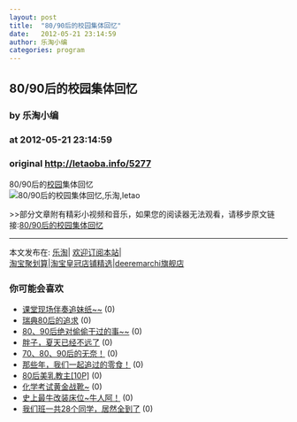 ```yaml
---
layout: post
title:  "80/90后的校园集体回忆"
date:   2012-05-21 23:14:59
author: 乐淘小编
categories: program
---
```


## 80/90后的校园集体回忆
### by 乐淘小编
### at 2012-05-21 23:14:59
### original <http://letaoba.info/5277>

<p>80/90后的<a href="http://letaoba.info/tag/%e6%a0%a1%e5%9b%ad" title="查看 校园 中的全部文章">校园</a>集体回忆<br>
<img src="http://ww3.sinaimg.cn/large/8ad533b5gw1dt5mcupbd5j.jpg" alt="80/90后的校园集体回忆,乐淘,letao" title="80/90后的校园集体回忆|来自乐淘"></p>
<p>&gt;&gt;部分文章附有精彩小视频和音乐，如果您的阅读器无法观看，请移步原文链接:<a href="http://letaoba.info/5277">80/90后的校园集体回忆</a>
<hr>
本文发布在: <a href="http://letaoba.info">乐淘</a>| <a href="http://letaoba.info/feed">欢迎订阅本站</a>|
<br>
<a href="http://www.taobao.com/go/chn/tbk_channel/jkwt.php?pid=mm_14340546_2405588_9605426&amp;eventid=102405" rel="external nofollow">淘宝聚划算</a>|<a href="http://www.taobao.com/go/chn/tbk_channel/huangguan.php?pid=mm_14340546_2434133_9338368&amp;eventid=101858" rel="external nofollow">淘宝皇冠店铺精选</a>|<a href="http://s.click.taobao.com/t_8?e=7HZ5x%2BOzdsYUBq8G4nHLsBOiWn0%3D&amp;p=mm_14340546_0_0" rel="external nofollow">deeremarchi旗舰店</a></p>
<h3>你可能会喜欢</h3><ul><li><a href="http://letaoba.info/4970" title="课堂现场伴奏追妹纸~~ (2012 年 5 月 15 日)">课堂现场伴奏追妹纸~~</a> (0)</li><li><a href="http://letaoba.info/4981" title="瑞典80后的追求 (2012 年 5 月 15 日)">瑞典80后的追求</a> (0)</li><li><a href="http://letaoba.info/4896" title="80、90后绝对偷偷干过的事~~ (2012 年 5 月 13 日)">80、90后绝对偷偷干过的事~~</a> (0)</li><li><a href="http://letaoba.info/4671" title="胖子，夏天已经不远了 (2012 年 5 月 3 日)">胖子，夏天已经不远了</a> (0)</li><li><a href="http://letaoba.info/4382" title="70、80、90后的无奈！ (2012 年 4 月 27 日)">70、80、90后的无奈！</a> (0)</li><li><a href="http://letaoba.info/3587" title="那些年，我们一起追过的零食！ (2012 年 3 月 26 日)">那些年，我们一起追过的零食！</a> (0)</li><li><a href="http://letaoba.info/3572" title="80后美乳教主[10P] (2012 年 3 月 25 日)">80后美乳教主[10P]</a> (0)</li><li><a href="http://letaoba.info/3558" title="化学考试黄金战靴~ (2012 年 3 月 25 日)">化学考试黄金战靴~</a> (0)</li><li><a href="http://letaoba.info/3535" title="史上最牛改装床位~牛人阿！ (2012 年 3 月 25 日)">史上最牛改装床位~牛人阿！</a> (0)</li><li><a href="http://letaoba.info/3472" title="我们班一共28个同学，居然全到了 (2012 年 3 月 23 日)">我们班一共28个同学，居然全到了</a> (0)</li></ul><img src="http://feeds.feedburner.com/~r/blogspot/CRBRG/~4/PUaDiVC0lJM" height="1" width="1">